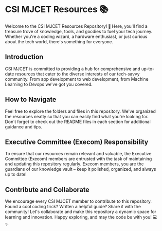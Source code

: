 # CSI MJCET Resources 📚

Welcome to the CSI MJCET Resources Repository! 🚀 Here, you'll find a treasure trove of knowledge, tools, and goodies to fuel your tech journey. Whether you're a coding wizard, a hardware enthusiast, or just curious about the tech world, there's something for everyone.

## Introduction

CSI MJCET is committed to providing a hub for comprehensive and up-to-date resources that cater to the diverse interests of our tech-savvy community. From app development to web development, from Machine Learning to Devops we've got you covered.

## How to Navigate

Feel free to explore the folders and files in this repository. We've organized the resources neatly so that you can easily find what you're looking for. Don't forget to check out the README files in each section for additional guidance and tips.

## Executive Committee (Execom) Responsibility

To ensure that our resources remain relevant and valuable, the Executive Committee (Execom) members are entrusted with the task of maintaining and updating this repository regularly. Execom members, you are the guardians of our knowledge vault – keep it polished, organized, and always up to date!

## Contribute and Collaborate

We encourage every CSI MJCET member to contribute to this repository. Found a cool coding trick? Written a helpful guide? Share it with the community! Let's collaborate and make this repository a dynamic space for learning and innovation.
Happy exploring, and may the code be with you! 💻✨

